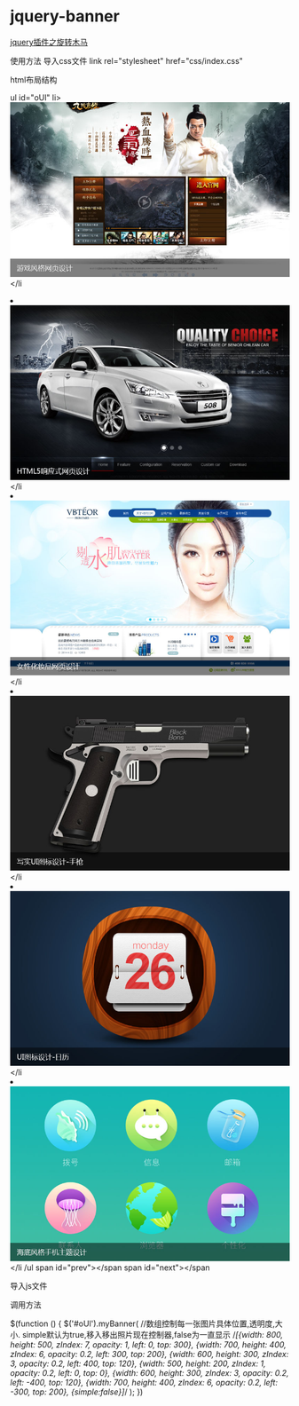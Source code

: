 # jquery-banner
[jquery插件之旋转木马](http://carrotming.cn/jquery-banner/.)

使用方法
导入css文件
 link rel="stylesheet" href="css/index.css"
 
 html布局结构
 
 ul id="oUl"
    li><img src="images1/slidepic1.jpg" alt=""/></li
    <li><img src="images1/slidepic2.jpg" alt=""/></li
    <li><img src="images1/slidepic3.jpg" alt=""/></li
    <li><img src="images1/slidepic4.jpg" alt=""/></li
    <li><img src="images1/slidepic5.jpg" alt=""/></li
    <li><img src="images1/slidepic6.jpg" alt=""/></li
/ul
span id="prev"></span
span id="next"></span

导入js文件

<script src="js/jquery-3.1.1.js"></script>
<script src="js/index.js"></script>

调用方法

$(function () {
        $('#oUl').myBanner(
            //数组控制每一张图片具体位置,透明度,大小. simple默认为true,移入移出照片现在控制器,false为一直显示
             /*[{width: 800, height: 500, zIndex: 7, opacity: 1, left: 0, top: 300},
             {width: 700, height: 400, zIndex: 6, opacity: 0.2, left: 300, top: 200},
             {width: 600, height: 300, zIndex: 3, opacity: 0.2, left: 400, top: 120},
             {width: 500, height: 200, zIndex: 1, opacity: 0.2, left: 0, top: 0},
             {width: 600, height: 300, zIndex: 3, opacity: 0.2, left: -400, top: 120},
             {width: 700, height: 400, zIndex: 6, opacity: 0.2, left: -300, top: 200},
             {simple:false}]*/
        );
})
